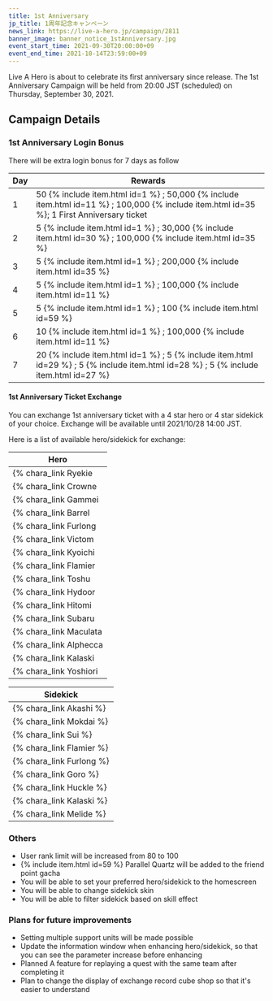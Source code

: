 ```yaml
---
title: 1st Anniversary
jp_title: 1周年記念キャンペーン
news_link: https://live-a-hero.jp/campaign/2811
banner_image: banner_notice_1stAnniversary.jpg 
event_start_time: 2021-09-30T20:00:00+09
event_end_time: 2021-10-14T23:59:00+09
---
```


Live A Hero is about to celebrate its first anniversary since release.
The 1st Anniversary Campaign will be held from 20:00 JST (scheduled) on Thursday, September 30, 2021.

## Campaign Details

### 1st Anniversary Login Bonus

There will be extra login bonus for 7 days as follow

| Day| Rewards |
|----|-----------------------------------------------------------|
| 1  | 50 {% include item.html id=1 %} ; 50,000 {% include item.html id=11 %} ; 100,000 {% include item.html id=35 %}; 1 First Anniversary ticket |
| 2  | 5 {% include item.html id=1 %} ; 30,000 {% include item.html id=30 %} ; 100,000 {% include item.html id=35 %} |
| 3  | 5 {% include item.html id=1 %} ; 200,000 {% include item.html id=35 %} |
| 4  | 5 {% include item.html id=1 %} ; 100,000 {% include item.html id=11 %} |
| 5  | 5 {% include item.html id=1 %} ; 100 {% include item.html id=59 %} |
| 6  | 10 {% include item.html id=1 %} ; 100,000 {% include item.html id=11 %} |
| 7  | 20 {% include item.html id=1 %} ; 5 {% include item.html id=29 %} ; 5 {% include item.html id=28 %} ; 5 {% include item.html id=27 %} |

#### 1st Anniversary Ticket Exchange

You can exchange 1st anniversary ticket with a 4 star hero or 4 star sidekick of your choice.
Exchange will be available until 2021/10/28 14:00 JST.

Here is a list of available hero/sidekick for exchange:

| Hero| 
|----|
| {% chara_link Ryekie|h1 %}   |
| {% chara_link Crowne|h1 %}   |
| {% chara_link Gammei|h1 %}   |
| {% chara_link Barrel|h1 %}   |
| {% chara_link Furlong|h1 %}   |
| {% chara_link Victom|h1 %}   |
| {% chara_link Kyoichi|h1 %}   |
| {% chara_link Flamier|h1 %}   |
| {% chara_link Toshu|h1 %}   |
| {% chara_link Hydoor|h1 %}   |
| {% chara_link Hitomi|h1 %}   |
| {% chara_link Subaru|h1 %}   |
| {% chara_link Maculata|h1 %}   |
| {% chara_link Alphecca|h1 %}   |
| {% chara_link Kalaski|h1 %}   |
| {% chara_link Yoshiori|h1 %}   |

| Sidekick| 
|----|
| {% chara_link Akashi %}   |
| {% chara_link Mokdai %}   |
| {% chara_link Sui %}   |
| {% chara_link Flamier %}   |
| {% chara_link Furlong %}   |
| {% chara_link Goro %}   |
| {% chara_link Huckle %}   |
| {% chara_link Kalaski %}   |
| {% chara_link Melide %}   |

### Others

- User rank limit will be increased from 80 to 100
- {% include item.html id=59 %} Parallel Quartz will be added to the friend point gacha
- You will be able to set your preferred hero/sidekick to the homescreen
- You will be able to change sidekick skin
- You will be able to filter sidekick based on skill effect

### Plans for future improvements

- Setting multiple support units will be made possible
- Update the information window when enhancing hero/sidekick, so that you can see the parameter increase before enhancing
- Planned A feature for replaying a quest with the same team after completing it
- Plan to change the display of exchange record cube shop so that it's easier to understand


